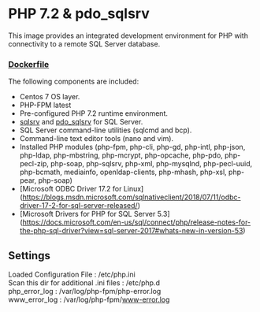 # PHP 7.2 & pdo_sqlsrv

This image provides an integrated development environment for PHP with connectivity to a remote SQL Server database.

### [Dockerfile](https://github.com/NetYazilim/php-mssql/blob/master/Dockerfile)

The following components are included:
- Centos 7 OS layer.
- PHP-FPM latest
- Pre-configured PHP 7.2 runtime environment.
- [sqlsrv](http://php.net/manual/en/book.sqlsrv.php) and [pdo_sqlsrv](http://php.net/manual/en/ref.pdo-sqlsrv.php) for SQL Server.
- SQL Server command-line utilities (sqlcmd and bcp).
- Command-line text editor tools (nano and vim).
- Installed PHP modules (php-fpm, php-cli, php-gd, php-intl, php-json, php-ldap, php-mbstring, php-mcrypt, php-opcache, php-pdo, php-pecl-zip, php-soap, php-sqlsrv, php-xml, php-mysqlnd, php-pecl-uuid, php-bcmath, mediainfo, openldap-clients, php-mhash, php-xsl, php-pear, php-soap)
- [Microsoft ODBC Driver 17.2 for Linux] (https://blogs.msdn.microsoft.com/sqlnativeclient/2018/07/11/odbc-driver-17-2-for-sql-server-released/)
- [Microsoft Drivers for PHP for SQL Server 5.3] (https://docs.microsoft.com/en-us/sql/connect/php/release-notes-for-the-php-sql-driver?view=sql-server-2017#whats-new-in-version-53)
## Settings
Loaded Configuration File : /etc/php.ini  
Scan this dir for additional .ini files : /etc/php.d  
php_error_log : /var/log/php-fpm/php-error.log  
www_error_log : /var/log/php-fpm/www-error.log
